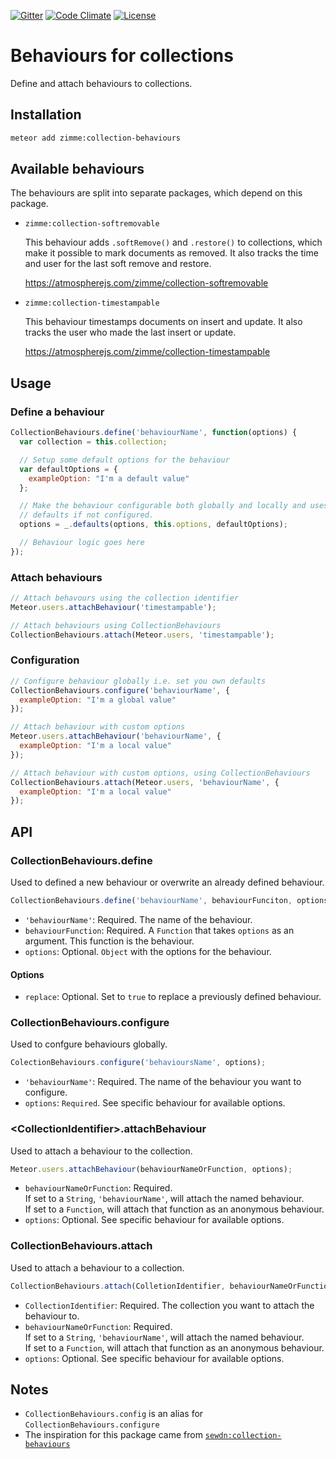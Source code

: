 [![Gitter]](https://gitter.im/zimme/meteor-collection-behaviours)
[![Code Climate]](https://codeclimate.com/github/zimme/meteor-collection-behaviours)
[![License]](https://github.com/zimme/meteor-collection-timestampable/blob/master/LICENSE.md)

# Behaviours for collections

Define and attach behaviours to collections.

## Installation

```sh
meteor add zimme:collection-behaviours
```

## Available behaviours

The behaviours are split into separate packages, which depend on this package.

* `zimme:collection-softremovable`

  This behaviour adds `.softRemove()` and `.restore()` to collections, which
  make it possible to mark documents as removed. It also tracks the time and
  user for the last soft remove and restore.

  https://atmospherejs.com/zimme/collection-softremovable


* `zimme:collection-timestampable`

  This behaviour timestamps documents on insert and update. It also tracks the
  user who made the last insert or update.

  https://atmospherejs.com/zimme/collection-timestampable

## Usage

### Define a behaviour

```js
CollectionBehaviours.define('behaviourName', function(options) {
  var collection = this.collection;

  // Setup some default options for the behaviour
  var defaultOptions = {
    exampleOption: "I'm a default value"
  };

  // Make the behaviour configurable both globally and locally and uses the
  // defaults if not configured.
  options = _.defaults(options, this.options, defaultOptions);

  // Behaviour logic goes here
});
```

### Attach behaviours

```js
// Attach behavours using the collection identifier
Meteor.users.attachBehaviour('timestampable');

// Attach behaviours using CollectionBehaviours
CollectionBehaviours.attach(Meteor.users, 'timestampable');
```

### Configuration

```js
// Configure behaviour globally i.e. set you own defaults
CollectionBehaviours.configure('behaviourName', {
  exampleOption: "I'm a global value"
});

// Attach behaviour with custom options
Meteor.users.attachBehaviour('behaviourName', {
  exampleOption: "I'm a local value"
});

// Attach behaviour with custom options, using CollectionBehaviours
CollectionBehaviours.attach(Meteor.users, 'behaviourName', {
  exampleOption: "I'm a local value"
});
```

## API

### CollectionBehaviours.define

Used to defined a new behaviour or overwrite an already defined behaviour.

```js
CollectionBehaviours.define('behaviourName', behaviourFunciton, options);
```

* `'behaviourName'`: Required. The name of the behaviour.
* `behaviourFunction`: Required. A `Function` that takes `options` as an
  argument. This function is the behaviour.
* `options`: Optional. `Object` with the options for the behaviour.

#### Options

* `replace`: Optional. Set to `true` to replace a previously defined behaviour.

### CollectionBehaviours.configure

Used to confgure behaviours globally.

```js
ColectionBehaviours.configure('behavioursName', options);
```

* `'behaviourName'`: Required. The name of the behaviour you want to configure.
* `options`: `Required`. See specific behaviour for available options.

### &lt;CollectionIdentifier&gt;.attachBehaviour

Used to attach a behaviour to the collection.

```js
Meteor.users.attachBehaviour(behaviourNameOrFunction, options);
```

* `behaviourNameOrFunction`: Required.  
  If set to a `String`, `'behaviourName'`, will attach the named behaviour.  
  If set to a `Function`, will attach that function as an anonymous behaviour.
* `options`: Optional. See specific behaviour for available options.

### CollectionBehaviours.attach

Used to attach a behaviour to a collection.

```js
CollectionBehaviours.attach(ColletionIdentifier, behaviourNameOrFunction, options);
```

* `CollectionIdentifier`: Required. The collection you want to attach the
  behaviour to.
* `behaviourNameOrFunction`: Required.  
  If set to a `String`, `'behaviourName'`, will attach the named behaviour.  
  If set to a `Function`, will attach that function as an anonymous behaviour.
* `options`: Optional. See specific behaviour for available options.

## Notes

* `CollectionBehaviours.config` is an alias for `CollectionBehaviours.configure`
* The inspiration for this package came from
[`sewdn:collection-behaviours`][sewdn]

[Atmosphere]: https://atmospherejs.com
[Code Climate]: https://img.shields.io/codeclimate/github/zimme/meteor-collection-behaviours.svg
[Gitter]: https://img.shields.io/badge/gitter-join_chat-brightgreen.svg
[License]: https://img.shields.io/badge/license-MIT-blue.svg
[sewdn]: https://github.com/Sewdn/meteor-collection-behaviours

